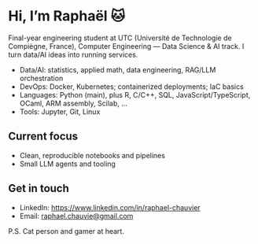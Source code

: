 # Hi, I’m Raphaël 🐱

Final-year engineering student at UTC (Université de Technologie de Compiègne, France), Computer Engineering — Data Science & AI track. I turn data/AI ideas into running services.

- Data/AI: statistics, applied math, data engineering, RAG/LLM orchestration
- DevOps: Docker, Kubernetes; containerized deployments; IaC basics
- Languages: Python (main), plus R, C/C++, SQL, JavaScript/TypeScript, OCaml, ARM assembly, Scilab, ...
- Tools: Jupyter, Git, Linux

## Current focus
- Clean, reproducible notebooks and pipelines
- Small LLM agents and tooling

## Get in touch
- LinkedIn: https://www.linkedin.com/in/raphael-chauvier
- Email: raphael.chauvie@gmail.com

P.S. Cat person and gamer at heart.
